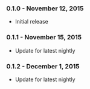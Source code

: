 ### 0.1.0 - November 12, 2015
- Initial release

### 0.1.1 - November 15, 2015
- Update for latest nightly

### 0.1.2 - December 1, 2015
- Update for latest nightly
